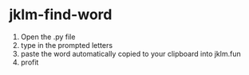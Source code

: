 # jklm-find-word

1. Open the .py file
2. type in the prompted letters
3. paste the word automatically copied to your clipboard into jklm.fun
4. profit
